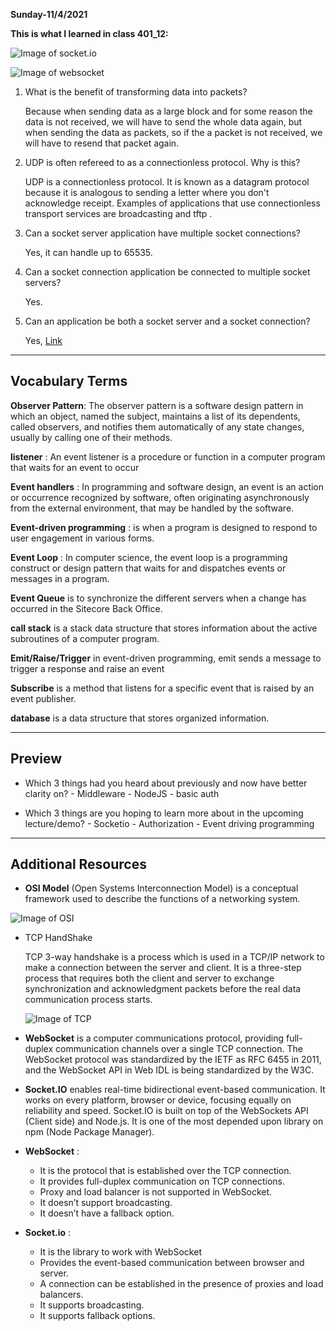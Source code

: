 **Sunday-11/4/2021**

**This is what I learned in class 401_12:**

![Image of socket.io](https://images.ctfassets.net/ee3ypdtck0rk/27G4lHu2Vj0Cm0CUC2x5p7/dc6ec5c252beb97314293937f70ea0d0/chat-2560521f9fe468d126d0e2cad7ee32073fa95a6b59374c3a1700fa41b85df2e2.png)

![Image of websocket](https://dz2cdn1.dzone.com/storage/temp/13729228-1594457693562.png)

1. What is the benefit of transforming data into packets?

    Because when sending data as a large block and for some reason the data is not received, we will have to send the whole data again, but when sending the data as packets, so if the a packet is not received, we will have to resend that packet again.

2. UDP is often refereed to as a connectionless protocol. Why is this?

    UDP is a connectionless protocol. It is known as a datagram protocol because it is analogous to sending a letter where you don't acknowledge receipt. Examples of applications that use connectionless transport services are broadcasting and tftp .

3. Can a socket server application have multiple socket connections?

    Yes, it can handle up to 65535.

4. Can a socket connection application be connected to multiple socket servers?

    Yes.

5. Can an application be both a socket server and a socket connection?

    Yes, [Link](https://www.quora.com/Can-you-make-a-client-socket-and-a-server-socket-in-one)

-------------------------
## Vocabulary Terms

**Observer Pattern**: The observer pattern is a software design pattern in which an object, named the subject, maintains a list of its dependents, called observers, and notifies them automatically of any state changes, usually by calling one of their methods.

**listener** : An event listener is a procedure or function in a computer program that waits for an event to occur

**Event handlers** : In programming and software design, an event is an action or occurrence recognized by software, often originating asynchronously from the external environment, that may be handled by the software.

**Event-driven programming** : is when a program is designed to respond to user engagement in various forms.

**Event Loop** : In computer science, the event loop is a programming construct or design pattern that waits for and dispatches events or messages in a program.

**Event Queue** is to synchronize the different servers when a change has occurred in the Sitecore Back Office.

**call stack** is a stack data structure that stores information about the active subroutines of a computer program.

**Emit/Raise/Trigger** in event-driven programming, emit sends a message to trigger a response and raise an event

**Subscribe** is a method that listens for a specific event that is raised by an event publisher.

**database** is a data structure that stores organized information.

-----------------------------------------------------------------------------

## Preview

- Which 3 things had you heard about previously and now have better clarity on?
      - Middleware
      - NodeJS
      - basic auth

- Which 3 things are you hoping to learn more about in the upcoming lecture/demo?
      - Socketio
      - Authorization
      - Event driving programming
-------------------------------------------------------------------------
## Additional Resources

  - **OSI Model** (Open Systems Interconnection Model) is a conceptual framework used to describe the functions of a networking system.

![Image of OSI](https://miro.medium.com/max/891/1*QgyDWZRA-eY7bo04M6E_hw.png)


  - TCP HandShake
  
    TCP 3-way handshake is a process which is used in a TCP/IP network to make a connection between the server and client. It is a three-step process that requires both the client and server to exchange synchronization and acknowledgment packets before the real data communication process starts.

    ![Image of TCP](https://media.geeksforgeeks.org/wp-content/uploads/TCP-connection-1.png)

  - **WebSocket** is a computer communications protocol, providing full-duplex communication channels over a single TCP connection. The WebSocket protocol was standardized by the IETF as RFC 6455 in 2011, and the WebSocket API in Web IDL is being standardized by the W3C.
  - **Socket.IO** enables real-time bidirectional event-based communication. It works on every platform, browser or device, focusing equally on reliability and speed. Socket.IO is built on top of the WebSockets API (Client side) and Node.js. It is one of the most depended upon library on npm (Node Package Manager).
  - **WebSocket** :
    - It is the protocol that is established over the TCP connection.
    - 	It provides full-duplex communication on TCP connections.
    - Proxy and load balancer is not supported in WebSocket.
    - It doesn’t support broadcasting.
    - 	It doesn’t have a fallback option.
  - **Socket.io** :
    - It is the library to work with WebSocket
    - Provides the event-based communication between browser and server.
    - A connection can be established in the presence of proxies and load balancers.
    - It supports broadcasting.
    - It supports fallback options.